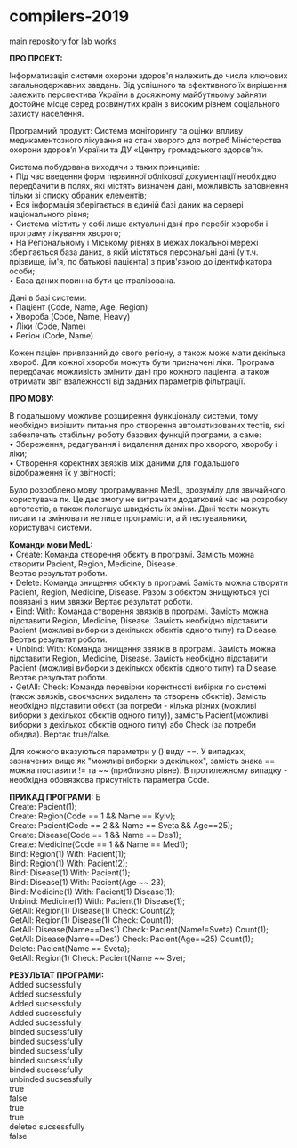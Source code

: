 # compilers-2019
main repository for lab works

<b>ПРО ПРОЕКТ:</b>

Інформатизація системи охорони здоров'я належить до числа ключових загальнодержавних завдань. Від успішного та ефективного їх вирішення залежить перспектива України в досяжному майбутньому зайняти достойне місце серед розвинутих країн з високим рівнем соціального захисту населення. 

Програмний продукт: Система моніторингу та оцінки впливу медикаментозного лікування на стан хворого для потреб Міністерства охорони здоров’я України та ДУ «Центру громадського здоров’я».

Система побудована виходячи з таких принципів:
<br>•	Під час введення форм первинної облікової документації необхідно передбачити в полях, які містять визначені дані, 
можливість заповнення тільки зі списку обраних  елементів;
<br>•	Вся інформація зберігається в єдиній базі даних на сервері національного рівня;
<br>•	Система містить у собі лише актуальні дані про перебіг хвороби і програму лікування хворого;
<br>•	На Регіональному і Міському рівнях в межах локальної мережі зберігається  база даних, в якій містяться персональні дані (у т.ч. прізвище, iм'я, по батькові пацієнта) з прив'язкою до ідентифікатора  особи;
<br>•	База даних повинна бути централізована.

Дані в базі системи:
<br>•	Паціент (Code, Name, Age, Region)
<br>•	Хвороба (Code, Name, Heavy)
<br>•	Ліки (Code, Name)
<br>•	Регіон (Code, Name)

Кожен паціен привязаний до свого регіону, а також може мати декілька хвороб. Для кожної хвороби можуть бути призначені ліки. Програма передбачає можливість змінити дані про кожного паціента, а також отримати звіт взалежності від заданих параметрів фільтрації.

<b>ПРО МОВУ:</b>

В подальшому можливе розширення функціоналу системи, тому необхідно вирішити питання про створення автоматизованих тестів, які забезпечать стабільну роботу базових функцій програми, а саме:
<br>•	Збереження, редагування і видалення даних про хворого, хворобу і ліки;
<br>•	Створення коректних звязків між даними для подальшого відображення їх у звітності;

Було розроблено мову програмування MedL, зрозумілу для звичайного користувача пк. Це дає змогу не витрачати додатковий час на розробку автотестів, а також полегшує швидкість їх зміни. Дані тести можуть писати та змінювати не лише програмісти, а й тестувальники, користувачі системи.

<b>Команди мови MedL:</b>
<br>  •	Create: <obj>
    Команда створення обєкту в програмі. Замість <obj> можна створити Pacient, Region, Medicine, Disease.   
    Вертає результат роботи.
<br>  •	Delete: <obj>
    Команда знищення обєкту в програмі. Замість <obj> можна створити Pacient, Region, Medicine, Disease. Разом з обєктом знищуються усі повязані з ним звязки
    Вертає результат роботи.
<br>  •	Bind: <obj1> With: <obj2>
    Команда створення звязків в програмі. Замість <obj1> можна підставити Region, Medicine, Disease. Замість <obj2> необхідно підставити Pacient (можливі виборки з декількох обєктів одного типу) та Disease.
    Вертає результат роботи.
<br>  •	Unbind: <obj1> With: <obj2>
    Команда знищення звязків в програмі. Замість <obj1> можна підставити Region, Medicine, Disease. Замість <obj2> необхідно підставити     Pacient (можливі виборки з декількох обєктів одного типу) та Disease.
    Вертає результат роботи.
<br>  •	GetAll: <path1> Check: <obj1>
    Команда перевірки коректності вибірки по системі (також звязків, своєчасних видалень та створень обєктів). Замість <path1> необхідно      підставити обєкт <obj> (за потреби - кілька різних (можливі виборки з декількох обєктів одного типу)), замість <obj1> Pacient(можливі виборки з декількох обєктів одного типу) або Check (за потреби обидва).
    Вертає true/false.
    
Для кожного <obj> вказуються параметри у () виду <param>==<value>. У випадках, зазначених вище як "можливі виборки з декількох", замість знака == можна поставити != та ~~ (приблизно рівне). В протилежному випадку - необхідна обовязкова присутність параметра Code.

<b>ПРИКАД ПРОГРАМИ:</b>
Б
<br>        Create: Pacient(1);
<br>        Create: Region(Code == 1 && Name == Kyiv);
<br>        Create: Pacient(Code == 2 && Name == Sveta && Age==25);
<br>        Create: Disease(Code == 1 && Name == Des1);
<br>        Create: Medicine(Code == 1 && Name == Med1);
<br>       Bind: Region(1) With: Pacient(1);
<br>       Bind: Region(1) With: Pacient(2);
<br>        Bind: Disease(1) With: Pacient(1);
<br>        Bind: Disease(1) With: Pacient(Age ~~ 23);
<br>        Bind: Medicine(1) With: Pacient(1) Disease(1);
<br>        Unbind: Medicine(1) With: Pacient(1) Disease(1);
<br>        GetAll: Region(1) Disease(1) Check: Count(2);
<br>        GetAll: Region(1) Disease(1) Check: Count(1);
<br>        GetAll: Disease(Name==Des1) Check: Pacient(Name!=Sveta) Count(1);
<br>        GetAll: Disease(Name==Des1) Check: Pacient(Age==25) Count(1);
<br>        Delete: Pacient(Name == Sveta);
<br>        GetAll: Region(1) Check: Pacient(Name ~~ Sve);

<b>РЕЗУЛЬТАТ ПРОГРАМИ:</b>
<br>        Added sucsessfully
<br>        Added sucsessfully
<br>       Added sucsessfully
<br>        Added sucsessfully
<br>        Added sucsessfully
<br>        binded sucsessfully
<br>        binded sucsessfully
<br>        binded sucsessfully
<br>        binded sucsessfully
<br>        binded sucsessfully
<br>        unbinded sucsessfully
<br>        true
<br>        false
<br>        true
<br>        true
<br>        deleted sucsessfully
<br>        false
